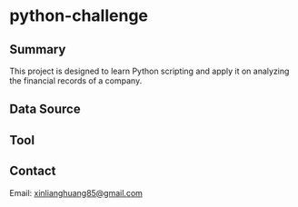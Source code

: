 # python-challenge
## Summary ##
This project is designed to learn Python scripting and apply it on analyzing the financial records of a company.
## Data Source ##

## Tool ##

## Contact ##
Email: xinlianghuang85@gmail.com